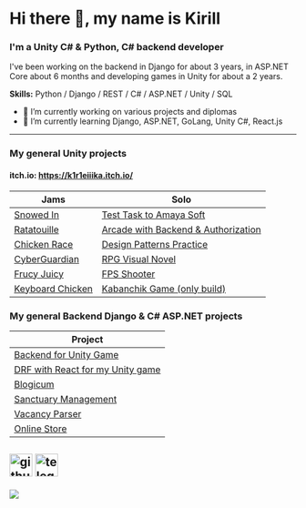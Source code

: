 # Hi there 👋, my name is Kirill
### I'm a Unity C# & Python, C# backend developer
I've been working on the backend in Django for about 3 years, in ASP.NET Core about 6 months and developing games in Unity for about a 2 years.

**Skills:** Python / Django / REST / C# / ASP.NET / Unity / SQL

- 🔭 I’m currently working on various projects and diplomas 
- 🌱 I’m currently learning Django, ASP.NET, GoLang, Unity C#, React.js
  
----------
### My general Unity projects
#### **itch.io:** https://k1r1eiiika.itch.io/
| Jams | Solo |
|-|-|
|[Snowed In](https://github.com/K1R1EIIIKA/Snowed-In)|[Test Task to Amaya Soft](https://github.com/K1R1EIIIKA/Amaya-TestTask)|
|[Ratatouille](https://github.com/K1R1EIIIKA/Ratatouille)|[Arcade with Backend & Authorization](https://github.com/K1R1EIIIKA/Tankopocalypse-with-shop)
|[Chicken Race](https://github.com/K1R1EIIIKA/startgame-2)|[Design Patterns Practice](https://github.com/K1R1EIIIKA/Unity-DesignPatterns)
|[CyberGuardian](https://github.com/K1R1EIIIKA/start-game-game)|[RPG Visual Novel](https://github.com/K1R1EIIIKA/StartGameFinal)|
|[Frucy Juicy](https://github.com/ermsonya/juicy)|[FPS Shooter](https://github.com/K1R1EIIIKA/FPS-shooting-game)|
|[Keyboard Chicken](https://github.com/K1R1EIIIKA/keyboard-chicken)|[Kabanchik Game (only build)](https://github.com/K1R1EIIIKA/kabanchik-game)|

### My general Backend Django & C# ASP.NET projects
|Project|
|-|
|[Backend for Unity Game](https://github.com/K1R1EIIIKA/Money-Drain-Saga)|
|[DRF with React for my Unity game](https://github.com/K1R1EIIIKA/Tankopocalypse-with-shop)|
|[Blogicum](https://github.com/K1R1EIIIKA/Django-Blogicum)|
|[Sanctuary Management](https://github.com/K1R1EIIIKA/sanctuary-management)|
|[Vacancy Parser](https://github.com/K1R1EIIIKA/Django-VacancyParcer)|
|[Online Store](https://github.com/K1R1EIIIKA/Django-OnlineShop)|

[<img src='https://cdn.jsdelivr.net/npm/simple-icons@3.0.1/icons/github.svg' alt='github' height='40'>](https://github.com/K1R1EIIIKA)  [<img src='https://cdn.jsdelivr.net/npm/simple-icons@3.0.1/icons/telegram.svg' alt='telegram' height='40'>](https://t.me/K1R1EIIIKA)  
-
![](https://komarev.com/ghpvc/?username=K1R1EIIIKA&color=blue)
